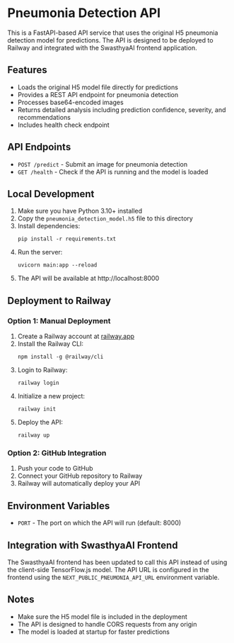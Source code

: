 # Pneumonia Detection API

This is a FastAPI-based API service that uses the original H5 pneumonia detection model for predictions. The API is designed to be deployed to Railway and integrated with the SwasthyaAI frontend application.

## Features

- Loads the original H5 model file directly for predictions
- Provides a REST API endpoint for pneumonia detection
- Processes base64-encoded images
- Returns detailed analysis including prediction confidence, severity, and recommendations
- Includes health check endpoint

## API Endpoints

- `POST /predict` - Submit an image for pneumonia detection
- `GET /health` - Check if the API is running and the model is loaded

## Local Development

1. Make sure you have Python 3.10+ installed
2. Copy the `pneumonia_detection_model.h5` file to this directory
3. Install dependencies:
   ```
   pip install -r requirements.txt
   ```
4. Run the server:
   ```
   uvicorn main:app --reload
   ```
5. The API will be available at http://localhost:8000

## Deployment to Railway

### Option 1: Manual Deployment

1. Create a Railway account at [railway.app](https://railway.app/)
2. Install the Railway CLI:
   ```
   npm install -g @railway/cli
   ```
3. Login to Railway:
   ```
   railway login
   ```
4. Initialize a new project:
   ```
   railway init
   ```
5. Deploy the API:
   ```
   railway up
   ```

### Option 2: GitHub Integration

1. Push your code to GitHub
2. Connect your GitHub repository to Railway
3. Railway will automatically deploy your API

## Environment Variables

- `PORT` - The port on which the API will run (default: 8000)

## Integration with SwasthyaAI Frontend

The SwasthyaAI frontend has been updated to call this API instead of using the client-side TensorFlow.js model. The API URL is configured in the frontend using the `NEXT_PUBLIC_PNEUMONIA_API_URL` environment variable.

## Notes

- Make sure the H5 model file is included in the deployment
- The API is designed to handle CORS requests from any origin
- The model is loaded at startup for faster predictions
